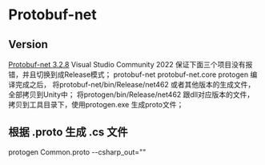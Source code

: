 # Protobuf-net
## Version
[Protobuf-net 3.2.8](https://github.com/protobuf-net)
Visual Studio Community 2022
保证下面三个项目没有报错，并且切换到成Release模式；
protobuf-net
protobuf-net.core
protogen
编译完成之后，
将protobuf-net/bin/Release/net462 或者其他版本的生成文件，全部拷贝到Unity中；
将protogen/bin/Release/net462 跟dll对应版本的文件，拷贝到工具目录下，使用protogen.exe 生成proto文件；

## 根据 .proto 生成 .cs 文件

protogen Common.proto --csharp_out=""

